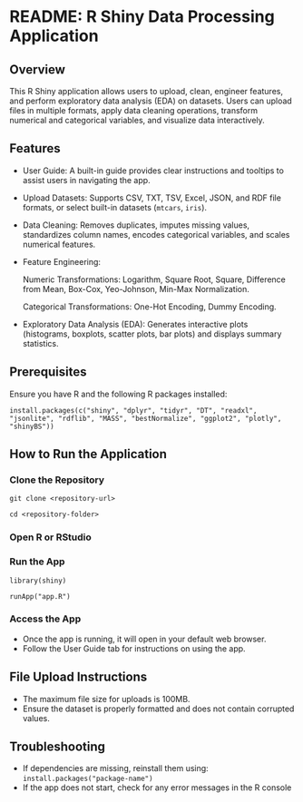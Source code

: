 # README: R Shiny Data Processing Application
## Overview
This R Shiny application allows users to upload, clean, engineer features, and perform exploratory data analysis (EDA) on datasets. Users can upload files in multiple formats, apply data cleaning operations, transform numerical and categorical variables, and visualize data interactively.
## Features
- User Guide: A built-in guide provides clear instructions and tooltips to assist users in navigating the app.
- Upload Datasets: Supports CSV, TXT, TSV, Excel, JSON, and RDF file formats, or select built-in datasets (`mtcars`, `iris`).
- Data Cleaning: Removes duplicates, imputes missing values, standardizes column names, encodes categorical variables, and scales numerical features.
- Feature Engineering:

  Numeric Transformations: Logarithm, Square Root, Square, Difference from Mean, Box-Cox, Yeo-Johnson, Min-Max Normalization.

  Categorical Transformations: One-Hot Encoding, Dummy Encoding.
- Exploratory Data Analysis (EDA): Generates interactive plots (histograms, boxplots, scatter plots, bar plots) and displays summary statistics.
## Prerequisites
Ensure you have R and the following R packages installed:

`install.packages(c("shiny", "dplyr", "tidyr", "DT", "readxl", "jsonlite", "rdflib", "MASS", "bestNormalize", "ggplot2", "plotly", "shinyBS"))`
## How to Run the Application
### Clone the Repository
`git clone <repository-url>`

`cd <repository-folder>`
### Open R or RStudio
### Run the App
`library(shiny)`

`runApp("app.R")`
### Access the App
- Once the app is running, it will open in your default web browser.
- Follow the User Guide tab for instructions on using the app.
## File Upload Instructions
- The maximum file size for uploads is 100MB.
- Ensure the dataset is properly formatted and does not contain corrupted values.
## Troubleshooting
- If dependencies are missing, reinstall them using:
  `install.packages("package-name")`
- If the app does not start, check for any error messages in the R console
